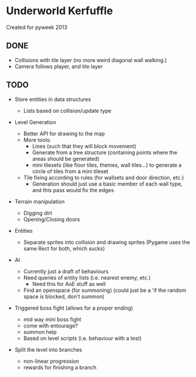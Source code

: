Underworld Kerfuffle
====================

Created for pyweek 2013

DONE
----

* Collisions with tile layer (no more weird diagonal wall walking.)
* Camera follows player, and tile layer

TODO
----

* Store entities in data structures
  - Lists based on collision/update type

* Level Generation
  - Better API for drawing to the map
  - More tools:
    - Lines (such that they will block movement)
    - Generate from a tree structure (containing points where the areas should be generated)
    - mini tilesets (like floor tiles, themes, wall tiles...) to generate a circle of tiles from a mini tileset
  - Tile fixing according to rules (for wallsets and door direction, etc.)
    - Generation should just use a basic member of each wall type, and this pass would fix the edges
  
* Terrain manipulation
  - Digging dirt
  - Opening/Closing doors
  
* Entities
  - Separate sprites into collision and drawing sprites (Pygame uses the same Rect for both, which sucks)
  
* AI
  - Currently just a draft of behaviours
  - Need queries of entity lists (i.e. nearest enemy, etc.)
    - Need this for AoE stuff as well
  - Find an openspace (for summoning) (could just be a 'if the random space is blocked, don't summon)
  
* Triggered boss fight (allows for a proper ending)
  - mid way mini boss fight
  - come with entourage?
  - summon help
  - Based on level scripts (i.e. behaviour with a test)

* Split the level into branches
  - non-linear progression
  - rewards for finishing a branch
